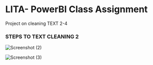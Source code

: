 # LITA- PowerBI Class Assignment
Project on cleaning TEXT 2-4

### STEPS TO TEXT CLEANING 2

![Screenshot (2)](https://github.com/user-attachments/assets/04a132ed-7714-4436-a226-315d690a1877)

![Screenshot (3)](https://github.com/user-attachments/assets/ec73f6aa-ed63-49a1-8361-af5456947c33)
